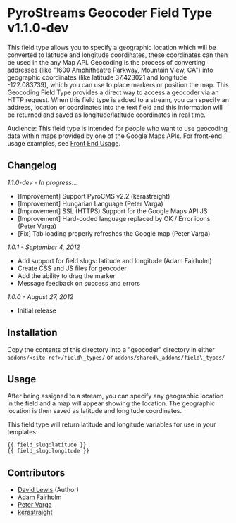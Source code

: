 # PyroStreams Geocoder Field Type v1.1.0-dev

This field type allows you to specify a geographic location which will be converted to latitude and longitude coordinates, these coordinates can then be used in the any Map API.
Geocoding is the process of converting addresses (like "1600 Amphitheatre Parkway, Mountain View, CA") into geographic coordinates (like latitude 37.423021 and longitude -122.083739), which you can use to place markers or position the map. This Geocoding Field Type provides a direct way to access a geocoder via an HTTP request. When this field type is added to a stream, you can specify an address, location or coordinates into the text field and this information will be returned and saved as longitude/latitude coordinates in real time.

Audience: This field type is intended for people who want to use geocoding data within maps provided by one of the Google Maps APIs.
For front-end usage examples, see [Front End Usage](https://github.com/HighwayofLife/PyroStreams-Geocoder-Field-Type/wiki/Front-End-Usage).

## Changelog

_1.1.0-dev - In progress..._

* [Improvement] Support PyroCMS v2.2 (kerastraight)
* [Improvement] Hungarian Language (Peter Varga)
* [Improvement] SSL (HTTPS) Support for the Google Maps API JS
* [Improvement] Hard-coded language replaced by OK / Error icons (Peter Varga)
* [Fix] Tab loading properly refreshes the Google map (Peter Varga)

_1.0.1 - September 4, 2012_

* Add support for field slugs: latitude and longitude (Adam Fairholm)
* Create CSS and JS files for geocoder
* Add the ability to drag the marker
* Message feedback on success and errors

_1.0.0 - August 27, 2012_

* Initial release

## Installation

Copy the contents of this directory into a "geocoder" directory in either `addons/<site-ref>/field\_types/` or `addons/shared\_addons/field\_types/`

## Usage

After being assigned to a stream, you can specify any geographic location in the field and a map will appear showing the location. The geographic location is then saved as latitude and longitude coordinates.

This field type will return latitude and longitude variables for use in your templates:

	{{ field_slug:latitude }}
	{{ field_slug:longitude }}

## Contributors

 * [David Lewis](https://github.com/HighwayofLife) (Author)
 * [Adam Fairholm](https://github.com/adamfairholm)
 * [Peter Varga](https://github.com/peet86)
 * [kerastraight](https://github.com/kerastraight)

